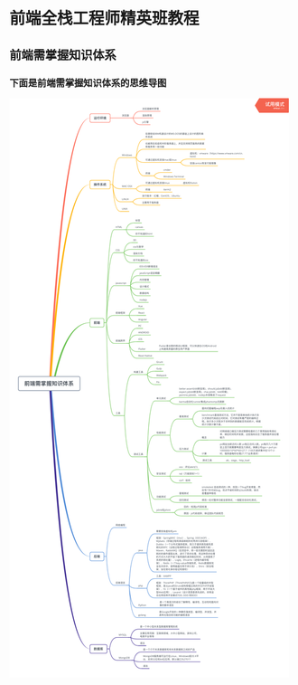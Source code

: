 # 前端全栈工程师精英班教程
## 前端需掌握知识体系
### 下面是前端需掌握知识体系的思维导图

![前端需掌握知识体系](https://github.com/dxl-enter/dxl-study/blob/master/%E5%89%8D%E7%AB%AF%E9%9C%80%E6%8E%8C%E6%8F%A1%E7%9F%A5%E8%AF%86%E4%BD%93%E7%B3%BB.png "前端需掌握知识体系")
